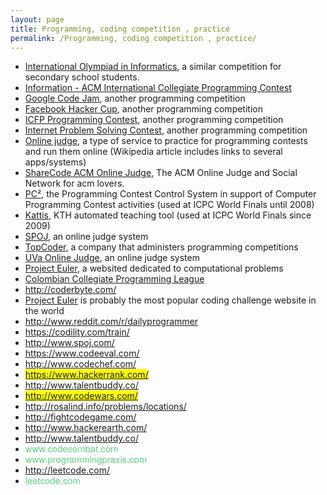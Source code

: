 ```yaml
---
layout: page
title: Programming, coding competition , practice
permalink: /Programming, coding competition , practice/
---
```

<ul>
<li><a href="http://en.wikipedia.org/wiki/International_Olympiad_in_Informatics" rel="nofollow" target="_blank" title="International Olympiad in Informatics">International Olympiad in Informatics</a>, a similar competition for secondary school students.</li>
<li><span class="reference-text"><span class="citation web"><a class="external text" href="http://icpc.baylor.edu/icpc/info/default.htm" rel="nofollow" target="_blank">Information - ACM International Collegiate Programming Contest</a></span></span></li>
<li><a href="http://en.wikipedia.org/wiki/Google_Code_Jam" target="_blank" title="Google Code Jam">Google Code Jam</a>, another programming competition</li>
<li><a href="http://en.wikipedia.org/wiki/Facebook_Hacker_Cup" rel="nofollow" target="_blank" title="Facebook Hacker Cup">Facebook Hacker Cup</a>, another programming competition</li>
<li><a href="http://en.wikipedia.org/wiki/ICFP_Programming_Contest" rel="nofollow" target="_blank" title="ICFP Programming Contest">ICFP Programming Contest</a>, another programming competition</li>
<li><a href="http://en.wikipedia.org/wiki/Internet_Problem_Solving_Contest" rel="nofollow" target="_blank" title="Internet Problem Solving Contest">Internet Problem Solving Contest</a>, another programming competition</li>
<li><a href="http://en.wikipedia.org/wiki/Online_judge" rel="nofollow" target="_blank" title="Online judge">Online judge</a>,  a type of service to practice for programming contests and run them  online (Wikipedia article includes links to several apps/systems)</li>
<li><a class="external text" href="http://sharecode.ir/" rel="nofollow" target="_blank">ShareCode ACM Online Judge</a>, The ACM Online Judge and Social Network for acm lovers.</li>
<li><a href="http://en.wikipedia.org/wiki/PC%C2%B2" rel="nofollow" target="_blank" title="PC²">PC²</a>,  the Programming Contest Control System in support of Computer  Programming Contest activities (used at ICPC World Finals until 2008)</li>
<li><a class="external text" href="https://kattis.com/" rel="nofollow" target="_blank">Kattis</a>, KTH automated teaching tool (used at ICPC World Finals since 2009)</li>
<li><a href="http://en.wikipedia.org/wiki/SPOJ" rel="nofollow" target="_blank" title="SPOJ">SPOJ</a>, an online judge system</li>
<li><a href="http://en.wikipedia.org/wiki/TopCoder" rel="nofollow" target="_blank" title="TopCoder">TopCoder</a>, a company that administers programming competitions</li>
<li><a href="http://en.wikipedia.org/wiki/UVa_Online_Judge" rel="nofollow" target="_blank" title="UVa Online Judge">UVa Online Judge</a>, an online judge system</li>
<li><a href="http://en.wikipedia.org/wiki/Project_Euler" rel="nofollow" target="_blank" title="Project Euler">Project Euler</a>, a websited dedicated to computational problems</li>
<li><a class="external text" href="http://programmingleague.org/" rel="nofollow" target="_blank">Colombian Collegiate Programming League</a></li>
<li><a href="http://coderbyte.com/" rel="nofollow" target="_blank">http://coderbyte.com/</a></li>
<li><a href="https://projecteuler.net/" rel="nofollow" target="_blank">Project Euler</a> is probably the most popular coding challenge website in the world</li>
<li><a href="http://www.reddit.com/r/dailyprogrammer" rel="nofollow" target="_blank">http://www.reddit.com/r/dailyprogrammer</a></li>
<li><a href="https://codility.com/train/" rel="nofollow" target="_blank">https://codility.com/train/</a></li>
<li><a href="http://www.spoj.com/" rel="nofollow" target="_blank">http://www.spoj.com/</a></li>
<li><a href="https://www.codeeval.com/" rel="nofollow" target="_blank">https://www.codeeval.com/</a></li>
<li><a href="http://www.codechef.com/" rel="nofollow" target="_blank">http://www.codechef.com/</a></li>
<li><a href="https://www.hackerrank.com/" rel="nofollow" style="background-color: yellow;" target="_blank">https://www.hackerrank.com/</a></li>
<li><a href="http://www.talentbuddy.co/" rel="nofollow" target="_blank">http://www.talentbuddy.co/</a></li>
<li><a href="http://www.codewars.com/" rel="nofollow" style="background-color: yellow;" target="_blank">http://www.codewars.com/</a></li>
<li><a href="http://rosalind.info/problems/locations/" rel="nofollow" target="_blank">http://rosalind.info/problems/locations/</a></li>
<li><a href="http://fightcodegame.com/" rel="nofollow" target="_blank">http://fightcodegame.com/</a></li>
<li><a href="http://www.hackerearth.com/" rel="nofollow" target="_blank">http://www.hackerearth.com/</a></li>
<li><a href="http://www.talentbuddy.co/" rel="nofollow" target="_blank">http://www.talentbuddy.co/</a></li>
<li><a href="http://www.codecombat.com/" rel="nofollow" style="-webkit-transition: color 0.1s linear; border: 0px; box-sizing: border-box; color: rgb(97, 207, 129) !important; font-family: 'Helvetica Neue', arial, sans-serif; font-size: 14.857142448425293px; line-height: 1; margin: 0px; outline: 0px; padding: 0px; text-decoration: none; transition: color 0.1s linear;" target="_blank">www.codecombat.com</a></li>
<li><a href="http://www.programmingpraxis.com/" rel="nofollow" style="-webkit-transition: color 0.1s linear; border: 0px; box-sizing: border-box; color: rgb(97, 207, 129) !important; font-family: 'Helvetica Neue', arial, sans-serif; font-size: 14.857142448425293px; line-height: 1; margin: 0px; outline: 0px; padding: 0px; text-decoration: none; transition: color 0.1s linear;" target="_blank">www.programmingpraxis.com</a></li>
<li><a href="http://leetcode.com/" rel="nofollow" target="_blank">http://leetcode.com/</a></li>
<li><a href="http://leetcode.com/" rel="nofollow" style="-webkit-transition: color 0.1s linear; border: 0px; box-sizing: border-box; color: rgb(97, 207, 129) !important; font-family: 'Helvetica Neue', arial, sans-serif; font-size: 14.857142448425293px; line-height: 1; margin: 0px; outline: 0px; padding: 0px; text-decoration: none; transition: color 0.1s linear;" target="_blank">leetcode.com</a></li>
</ul>
